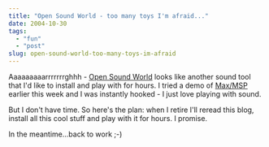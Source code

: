 ```yaml
---
title: "Open Sound World - too many toys I'm afraid..."
date: 2004-10-30
tags: 
  - "fun"
  - "post"
slug: open-sound-world-too-many-toys-im-afraid
---
```


Aaaaaaaaarrrrrrrghhh - [Open Sound World](http://osw.sourceforge.net/) looks like another sound tool that I'd like to install and play with for hours. I tried a demo of [Max/MSP](http://www.cycling74.com/products/maxmsp.html) earlier this week and I was instantly hooked - I just love playing with sound.

But I don't have time. So here's the plan: when I retire I'll reread this blog, install all this cool stuff and play with it for hours. I promise.

In the meantime...back to work ;-)
